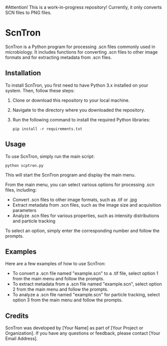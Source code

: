 
#Attention! This is a work-in-progress repository! Currently, it only converts SCN files to PNG files.

# ScnTron

ScnTron is a Python program for processing .scn files commonly used in microbiology. It includes functions for converting .scn files to other image formats and for extracting metadata from .scn files.

## Installation

To install ScnTron, you first need to have Python 3.x installed on your system. Then, follow these steps:

1. Clone or download this repository to your local machine.

2. Navigate to the directory where you downloaded the repository.

3. Run the following command to install the required Python libraries:

   ```
   pip install -r requirements.txt
   ```

## Usage

To use ScnTron, simply run the main script:

```
python scptron.py
```

This will start the ScnTron program and display the main menu.

From the main menu, you can select various options for processing .scn files, including:

- Convert .scn files to other image formats, such as .tif or .jpg
- Extract metadata from .scn files, such as the image size and acquisition parameters
- Analyze .scn files for various properties, such as intensity distributions and particle tracking

To select an option, simply enter the corresponding number and follow the prompts.

## Examples

Here are a few examples of how to use ScnTron:

- To convert a .scn file named "example.scn" to a .tif file, select option 1 from the main menu and follow the prompts.
- To extract metadata from a .scn file named "example.scn", select option 2 from the main menu and follow the prompts.
- To analyze a .scn file named "example.scn" for particle tracking, select option 3 from the main menu and follow the prompts.

## Credits

ScnTron was developed by [Your Name] as part of [Your Project or Organization]. If you have any questions or feedback, please contact [Your Email Address].

